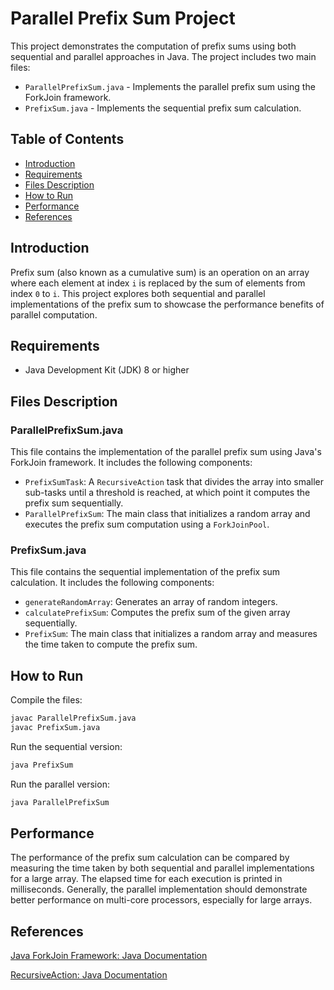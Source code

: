 # Parallel Prefix Sum Project

This project demonstrates the computation of prefix sums using both sequential and parallel approaches in Java. The project includes two main files:

- `ParallelPrefixSum.java` - Implements the parallel prefix sum using the ForkJoin framework.
- `PrefixSum.java` - Implements the sequential prefix sum calculation.

## Table of Contents

- [Introduction](#introduction)
- [Requirements](#requirements)
- [Files Description](#files-description)
- [How to Run](#how-to-run)
- [Performance](#performance)
- [References](#references)

## Introduction

Prefix sum (also known as a cumulative sum) is an operation on an array where each element at index `i` is replaced by the sum of elements from index `0` to `i`. This project explores both sequential and parallel implementations of the prefix sum to showcase the performance benefits of parallel computation.

## Requirements

- Java Development Kit (JDK) 8 or higher

## Files Description

### ParallelPrefixSum.java

This file contains the implementation of the parallel prefix sum using Java's ForkJoin framework. It includes the following components:

- `PrefixSumTask`: A `RecursiveAction` task that divides the array into smaller sub-tasks until a threshold is reached, at which point it computes the prefix sum sequentially.
- `ParallelPrefixSum`: The main class that initializes a random array and executes the prefix sum computation using a `ForkJoinPool`.

### PrefixSum.java

This file contains the sequential implementation of the prefix sum calculation. It includes the following components:

- `generateRandomArray`: Generates an array of random integers.
- `calculatePrefixSum`: Computes the prefix sum of the given array sequentially.
- `PrefixSum`: The main class that initializes a random array and measures the time taken to compute the prefix sum.

## How to Run

Compile the files:

```bash
javac ParallelPrefixSum.java
javac PrefixSum.java
```

Run the sequential version:

```bash
java PrefixSum
```

Run the parallel version:

```bash
java ParallelPrefixSum
```

## Performance

The performance of the prefix sum calculation can be compared by measuring the time taken by both sequential and parallel implementations for a large array. The elapsed time for each execution is printed in milliseconds. Generally, the parallel implementation should demonstrate better performance on multi-core processors, especially for large arrays.

## References

[Java ForkJoin Framework: Java Documentation](https://docs.oracle.com/en/java/javase/11/docs/api/java.base/java/util/concurrent/ForkJoinPool.html)

[RecursiveAction: Java Documentation](https://docs.oracle.com/en/java/javase/11/docs/api/java.base/java/util/concurrent/RecursiveAction.html)
